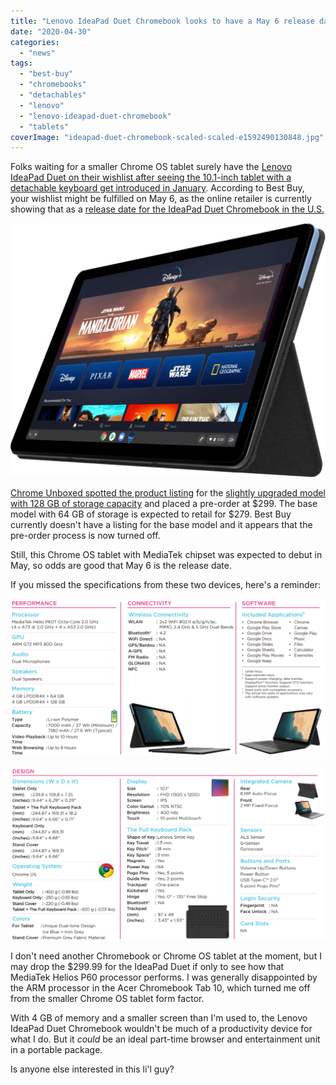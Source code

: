 ```yaml
---
title: "Lenovo IdeaPad Duet Chromebook looks to have a May 6 release date"
date: "2020-04-30"
categories: 
  - "news"
tags: 
  - "best-buy"
  - "chromebooks"
  - "detachables"
  - "lenovo"
  - "lenovo-ideapad-duet-chromebook"
  - "tablets"
coverImage: "ideapad-duet-chromebook-scaled-scaled-e1592490130848.jpg"
---
```


Folks waiting for a smaller Chrome OS tablet surely have the [Lenovo IdeaPad Duet on their wishlist after seeing the 10.1-inch tablet with a detachable keyboard get introduced in January](https://www.aboutchromebooks.com/news/did-you-miss-the-new-lenovo-chromebook-flex-5-at-ces-2020/). According to Best Buy, your wishlist might be fulfilled on May 6, as the online retailer is currently showing that as a [release date for the IdeaPad Duet Chromebook in the U.S.](https://www.bestbuy.com/site/lenovo-ideapad-duet-chromebook-10-1-tablet-128gb-with-keyboard-ice-blue-iron-gray/6401727.p?skuId=6401727)

![](images/ideapad-duet-chromebook-entertainment-1024x825.png)

[Chrome Unboxed spotted the product listing](https://chromeunboxed.com/lenovo-chromebook-duet-available-pre-order-shipping-date/) for the [slightly upgraded model with 128 GB of storage capacity](https://www.aboutchromebooks.com/news/official-spec-sheet-outlines-every-aspect-of-the-two-lenovo-ideapad-duet-chromebook-models/) and placed a pre-order at $299. The base model with 64 GB of storage is expected to retail for $279. Best Buy currently doesn't have a listing for the base model and it appears that the pre-order process is now turned off.

Still, this Chrome OS tablet with MediaTek chipset was expected to debut in May, so odds are good that May 6 is the release date.

If you missed the specifications from these two devices, here's a reminder:

![](images/Screenshot-from-2020-01-16-10-31-58-1024x512.png)

![](images/Screenshot-from-2020-01-16-10-36-56-1024x563.png)

I don't need another Chromebook or Chrome OS tablet at the moment, but I may drop the $299.99 for the IdeaPad Duet if only to see how that MediaTek Helios P60 processor performs. I was generally disappointed by the ARM processor in the Acer Chromebook Tab 10, which turned me off from the smaller Chrome OS tablet form factor.

With 4 GB of memory and a smaller screen than I'm used to, the Lenovo IdeaPad Duet Chromebook wouldn't be much of a productivity device for what I do. But it _could_ be an ideal part-time browser and entertainment unit in a portable package.

Is anyone else interested in this li'l guy?

